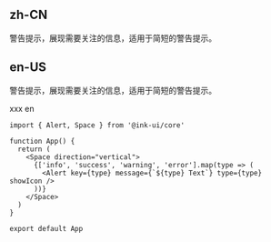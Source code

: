 ## zh-CN

警告提示，展现需要关注的信息，适用于简短的警告提示。

## en-US

警告提示，展现需要关注的信息，适用于简短的警告提示。

xxx en

```tsx
import { Alert, Space } from '@ink-ui/core'

function App() {
  return (
    <Space direction="vertical">
      {['info', 'success', 'warning', 'error'].map(type => (
        <Alert key={type} message={`${type} Text`} type={type} showIcon />
      ))}
    </Space>
  )
}

export default App
```
